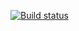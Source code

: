 [![Build status](https://ci.appveyor.com/api/projects/status/c56hrbhc65de8mf5?svg=true)](https://ci.appveyor.com/project/Mameshev89/deliverycard)